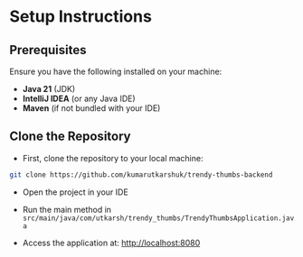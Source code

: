 # Setup Instructions

## Prerequisites

Ensure you have the following installed on your machine:
- **Java 21** (JDK)
- **IntelliJ IDEA** (or any Java IDE)
- **Maven** (if not bundled with your IDE)

## Clone the Repository

- First, clone the repository to your local machine:

```bash
git clone https://github.com/kumarutkarshuk/trendy-thumbs-backend
```

- Open the project in your IDE

- Run the main method in `src/main/java/com/utkarsh/trendy_thumbs/TrendyThumbsApplication.java`

- Access the application at: [http://localhost:8080](http://localhost:8080)
